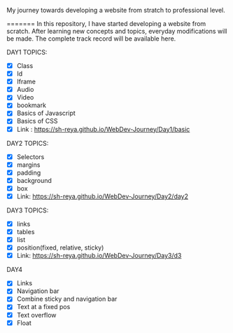 
My journey towards developing a website from stratch to professional level.

=======
In this repository, I have started developing a website from scratch.
After learning new concepts and topics, everyday modifications will be made. The complete track record will be available here.

DAY1 
TOPICS:
- [x] Class
- [x] Id
- [x] Iframe
- [x] Audio
- [x] Video
- [x] bookmark
- [x] Basics of Javascript
- [x] Basics of CSS
- [x] Link : https://sh-reya.github.io/WebDev-Journey/Day1/basic

DAY2
TOPICS:
- [x] Selectors
- [x] margins
- [x] padding
- [x] background
- [x] box
- [x] Link: https://sh-reya.github.io/WebDev-Journey/Day2/day2 

DAY3
TOPICS:
- [x] links
- [x] tables
- [x] list
- [x] position(fixed, relative, sticky)
- [x] Link: https://sh-reya.github.io/WebDev-Journey/Day3/d3

DAY4
- [x] Links
- [x] Navigation bar
- [x] Combine sticky and navigation bar
- [x] Text at a fixed pos
- [x] Text overflow
- [x] Float
